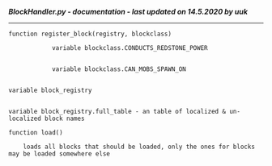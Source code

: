 ***BlockHandler.py - documentation - last updated on 14.5.2020 by uuk***
___
    function register_block(registry, blockclass)

                variable blockclass.CONDUCTS_REDSTONE_POWER


                variable blockclass.CAN_MOBS_SPAWN_ON


    variable block_registry


    variable block_registry.full_table - an table of localized & un-localized block names

    function load()
        
        loads all blocks that should be loaded, only the ones for blocks may be loaded somewhere else
        
